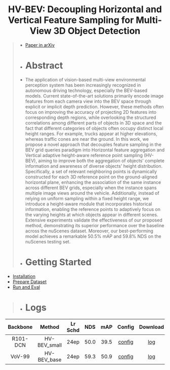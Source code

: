 <div align="center">   
  
# HV-BEV: Decoupling Horizontal and Vertical Feature Sampling for Multi-View 3D Object Detection
</div>

> - [Paper in arXiv](https://arxiv.org/pdf/2412.18884)
>
> - # Abstract
> - The application of vision-based multi-view environmental perception system has been increasingly recognized in autonomous driving technology, especially the BEV-based models. Current state-of-the-art solutions primarily encode image features from each camera view into the BEV space through explicit or implicit depth prediction. However, these methods often focus on improving the accuracy of projecting 2D features into corresponding depth regions, while overlooking the structured correlations among different parts of objects in 3D space and the fact that different categories of objects often occupy distinct local height ranges. For example, trucks appear at higher elevations, whereas traffic cones are near the ground. In this work, we propose a novel approach that decouples feature sampling in the BEV grid queries paradigm into Horizontal feature aggregation and Vertical adaptive height-aware reference point sampling (HV-BEV), aiming to improve both the aggregation of objects' complete information and awareness of diverse objects' height distribution. Specifically, a set of relevant neighboring points is dynamically constructed for each 3D reference point on the ground-aligned horizontal plane, enhancing the association of the same instance across different BEV grids, especially when the instance spans multiple image views around the vehicle. Additionally, instead of relying on uniform sampling within a fixed height range, we introduce a height-aware module that incorporates historical information, enabling the reference points to adaptively focus on the varying heights at which objects appear in different scenes. Extensive experiments validate the effectiveness of our proposed method, demonstrating its superior performance over the baseline across the nuScenes dataset. Moreover, our best-performing model achieves a remarkable 50.5\% mAP and 59.8\% NDS on the nuScenes testing set.
>
> - # Getting Started
- [Installation](docs/install.md) 
- [Prepare Dataset](docs/prepare_dataset.md)
- [Run and Eval](docs/getting_started.md)

> - # Logs
| Backbone | Method | Lr Schd | NDS | mAP | Config | Download |
| :---: | :---: | :---: | :---: | :---:|:---:| :---: |
| R101-DCN | HV-BEV_small | 24ep | 50.0 | 39.5 | [config](projects/configs/bevformer/bevformer_small.py) | [log](log/Res101_small.log) |
| VoV-99| HV-BEV_base| 24ep | 59.3 | 50.9 | [config](projects/configs/bevformer/bevformer_base.py) | [log](log/vov_base.log) | 
